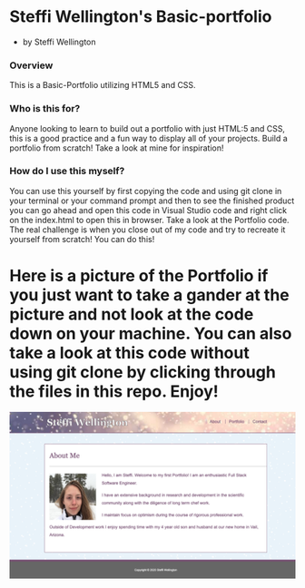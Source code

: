 # Steffi Wellington's Basic-portfolio
* by Steffi Wellington

### Overview
This is a Basic-Portfolio utilizing HTML5 and CSS. 

### Who is this for?
Anyone looking to learn to build out a portfolio with just HTML:5 and CSS, this is a good practice and a fun way to display all of your projects. Build a portfolio from scratch! Take a look at mine for inspiration! 

### How do I use this myself?
You can use this yourself by first copying the code and using git clone in your terminal or your command prompt and then to see the finished product you can go ahead and open this code in Visual Studio code and right click on the index.html to open this in browser. Take a look at the Portfolio code. The real challenge is when you close out of my code and try to recreate it yourself from scratch! You can do this!

# Here is a picture of the Portfolio if you just want to take a gander at the picture and not look at the code down on your machine. You can also take a look at this code without using git clone by clicking through the files in this repo. Enjoy!

<img src="assets/images/Basic_Portfolio.png">